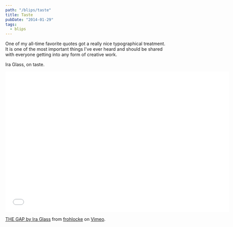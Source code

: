 ```yaml
---
path: "/blips/taste"
title: Taste
pubDate: "2014-01-29"
tags:
  - blips
---
```


One of my all-time favorite quotes got a really nice typographical treatment. It is one of the most important things I've ever heard and should be shared with everyone getting into any form of creative work.

Ira Glass, on taste.

<div class="video-wrapper"><iframe allowfullscreen="" class="fitvid" frameborder="0" height="438" mozallowfullscreen="" src="//player.vimeo.com/video/85040589" webkitallowfullscreen="" width="700"></iframe></div>

[THE GAP by Ira Glass](http://vimeo.com/85040589) from [frohlocke](http://vimeo.com/frohlocke) on [Vimeo](https://vimeo.com).
